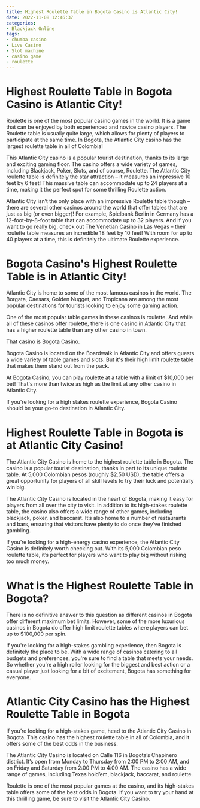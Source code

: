 ```yaml
---
title: Highest Roulette Table in Bogota Casino is Atlantic City!
date: 2022-11-08 12:46:37
categories:
- Blackjack Online
tags:
- chumba casino
- Live Casino
- Slot machine
- casino game
- roulette
---
```



#  Highest Roulette Table in Bogota Casino is Atlantic City!

Roulette is one of the most popular casino games in the world. It is a game that can be enjoyed by both experienced and novice casino players. The Roulette table is usually quite large, which allows for plenty of players to participate at the same time. In Bogota, the Atlantic City casino has the largest roulette table in all of Colombia!

This Atlantic City casino is a popular tourist destination, thanks to its large and exciting gaming floor. The casino offers a wide variety of games, including Blackjack, Poker, Slots, and of course, Roulette. The Atlantic City roulette table is definitely the star attraction – it measures an impressive 10 feet by 6 feet! This massive table can accommodate up to 24 players at a time, making it the perfect spot for some thrilling Roulette action.

Atlantic City isn’t the only place with an impressive Roulette table though – there are several other casinos around the world that offer tables that are just as big (or even bigger)! For example, Spielbank Berlin in Germany has a 12-foot-by-8-foot table that can accommodate up to 32 players. And if you want to go really big, check out The Venetian Casino in Las Vegas – their roulette table measures an incredible 18 feet by 10 feet! With room for up to 40 players at a time, this is definitely the ultimate Roulette experience.

#  Bogota Casino's Highest Roulette Table is in Atlantic City!

Atlantic City is home to some of the most famous casinos in the world. The Borgata, Caesars, Golden Nugget, and Tropicana are among the most popular destinations for tourists looking to enjoy some gaming action.

One of the most popular table games in these casinos is roulette. And while all of these casinos offer roulette, there is one casino in Atlantic City that has a higher roulette table than any other casino in town.

That casino is Bogota Casino.

Bogota Casino is located on the Boardwalk in Atlantic City and offers guests a wide variety of table games and slots. But it's their high limit roulette table that makes them stand out from the pack.

At Bogota Casino, you can play roulette at a table with a limit of $10,000 per bet! That's more than twice as high as the limit at any other casino in Atlantic City.

If you're looking for a high stakes roulette experience, Bogota Casino should be your go-to destination in Atlantic City.

#  Highest Roulette Table in Bogota is at Atlantic City Casino!

The Atlantic City Casino is home to the highest roulette table in Bogota. The casino is a popular tourist destination, thanks in part to its unique roulette table. At 5,000 Colombian pesos (roughly $2.50 USD), the table offers a great opportunity for players of all skill levels to try their luck and potentially win big.

The Atlantic City Casino is located in the heart of Bogota, making it easy for players from all over the city to visit. In addition to its high-stakes roulette table, the casino also offers a wide range of other games, including blackjack, poker, and baccarat. It’s also home to a number of restaurants and bars, ensuring that visitors have plenty to do once they’ve finished gambling.

If you’re looking for a high-energy casino experience, the Atlantic City Casino is definitely worth checking out. With its 5,000 Colombian peso roulette table, it’s perfect for players who want to play big without risking too much money.

#  What is the Highest Roulette Table in Bogota?

There is no definitive answer to this question as different casinos in Bogota offer different maximum bet limits. However, some of the more luxurious casinos in Bogota do offer high limit roulette tables where players can bet up to $100,000 per spin.

If you're looking for a high-stakes gambling experience, then Bogota is definitely the place to be. With a wide range of casinos catering to all budgets and preferences, you're sure to find a table that meets your needs. So whether you're a high roller looking for the biggest and best action or a casual player just looking for a bit of excitement, Bogota has something for everyone.

#  Atlantic City Casino has the Highest Roulette Table in Bogota

If you’re looking for a high-stakes game, head to the Atlantic City Casino in Bogota. This casino has the highest roulette table in all of Colombia, and it offers some of the best odds in the business.

The Atlantic City Casino is located on Calle 116 in Bogota’s Chapinero district. It’s open from Monday to Thursday from 2:00 PM to 2:00 AM, and on Friday and Saturday from 2:00 PM to 4:00 AM. The casino has a wide range of games, including Texas hold’em, blackjack, baccarat, and roulette.

Roulette is one of the most popular games at the casino, and its high-stakes table offers some of the best odds in Bogota. If you want to try your hand at this thrilling game, be sure to visit the Atlantic City Casino.